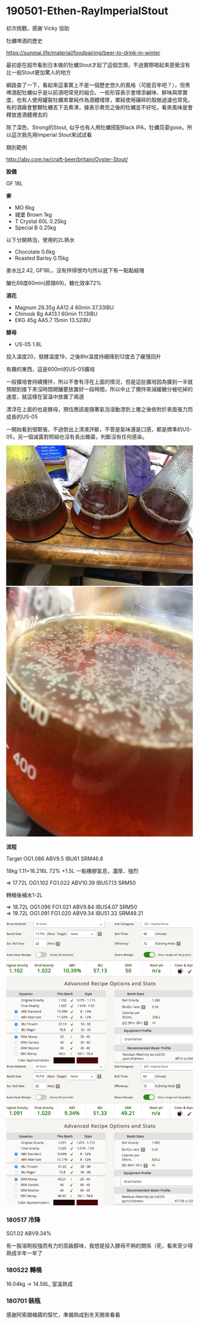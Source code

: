 # 190501-Ethen-RayImperialStout

初次挑戰，感謝 Vicky 協助

牡蠣啤酒的歷史

https://sunmai.life/material/foodpairing/beer-to-drink-in-winter

最初是在超市看到日本做的牡蠣Stout才起了這個念頭，不過實際喝起來感覺沒有比一般Stout更加驚人的地方

網路查了一下，看起來這事實上不是一個歷史悠久的風格（可能百年吧？），但黑啤酒配牡蠣似乎是以前酒吧常見的組合。一些形容表示會增添鹹味、鮮味與厚實度，也有人使用罐裝牡蠣來單純作為酒體增厚，單純使用碾碎的殼做過濾也常見。有的酒廠會整顆牡蠣丟下去煮沸，據表示煮完之後的牡蠣並不好吃，看來風味是會釋放進酒體裡去的

除了深色、Strong的Stout, 似乎也有人用牡蠣搭配Black IPA，牡蠣芫荽gose。所以這次我先用Imperial Stout來試試看

類別範例

http://abv.com.tw/craft-beer/britain/Oyster-Stout/

**設備**

GF 18L

**麥**

* MO 6kg
* 城堡 Brown 1kg
* T Crystal 60L 0.25kg
* Special B 0.25kg

以下分開熱泡，使用約2L熱水

* Chocolate 0.6kg
* Roasted Barley 0.15kg

麥水比2.42, GF18L，沒有拌得很均勻所以底下有一點點結塊

醣化68度60min(原譜69)，糖化效率72%

**酒花**

* Magnum 28.35g AA12.4 60min 37.33IBU
* Chinook 8g AA13.1 60min 11.13IBU
* EKG 45g AA5.7 15min 13.52IBU

**酵母**

* US-05 1.8L

投入溫度20，發酵溫度19，之後8hr溫度持續降到12度去了緩慢回升

有趣的東西，這是600ml的US-05擴培

一般擴培會持續攪拌，所以不會有浮在上面的情況，但是這批擴培因為擴到一半就預期到接下來沒時間開釀要放置好一段時間，所以中止了攪拌來減緩糖分被吃掉的速度，就這樣在室溫中放置了兩週

漂浮在上面的也是酵母，預估應該是隨著氣泡滾動漂到上層之後依附於表面張力而成長的US-05

一開始看到很緊張，不過倒出上清液評斷，不管是氣味還是口感，都是標準的US-05，另一個滅菌對照組也沒有長出雜菌，判斷沒有任何感染。

![](../img/test171.jpg)
![](../img/test172.jpg)

**流程**

Target OG1.086 ABV9.5 IBU61 SRM46.8

18kg 1.11=16.216L 72% +1.5L 一點橡膠氣息，濃厚、強烈

=> 17.72L OG1.102 FG1.022 ABV10.39 IBU57.13 SRM50

轉桶後補水1-2L

=> 18.72L OG1.096 FG1.021 ABV9.84 IBU54.07 SRM50   
=> 19.72L OG1.091 FG1.020 ABV9.34 IBU51.33 SRM49.21

![](../img/test166.png)
![](../img/test167.png)

### 180517 冷降

SG1.02 ABV9.34%

有一股溶劑般強而有力的高級醇味，我想是投入酵母不夠的關係（死，看來至少得熟成半年一年了

### 180522 轉桶

16.04kg -> 14.58L, 室溫熟成


### 180701 裝瓶

感謝阿索跟橘蘋的幫忙，準備熟成到冬天開來看看